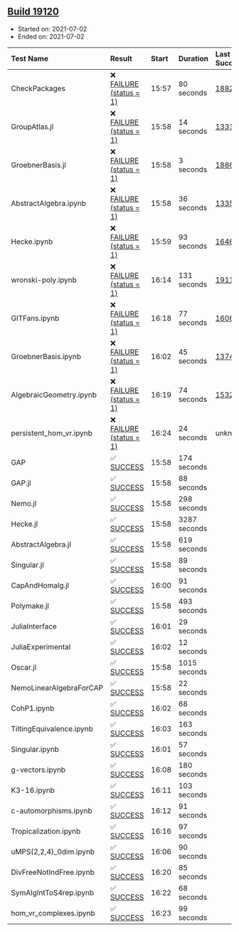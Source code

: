 ## [Build 19120](https://oscarci.mathematik.uni-kl.de/job/oscar/19120/)

* Started on: 2021-07-02
* Ended on: 2021-07-02

| Test Name    | Result | Start | Duration | Last Success | First Failure |
|:-------------|:-------|:------|:---------|:-------------|:--------------|
| CheckPackages | ❌ [FAILURE (status = 1)](https://oscarci.mathematik.uni-kl.de/job/oscar/19120/artifact/logs/build-19120/CheckPackages.log) | 15:57 | 80 seconds | [18822](https://oscarci.mathematik.uni-kl.de/job/oscar/18822/) | [18823](https://oscarci.mathematik.uni-kl.de/job/oscar/18823/) |
| GroupAtlas.jl | ❌ [FAILURE (status = 1)](https://oscarci.mathematik.uni-kl.de/job/oscar/19120/artifact/logs/build-19120/GroupAtlas.jl.log) | 15:58 | 14 seconds | [13311](https://oscarci.mathematik.uni-kl.de/job/oscar/13311/) | [13312](https://oscarci.mathematik.uni-kl.de/job/oscar/13312/) |
| GroebnerBasis.jl | ❌ [FAILURE (status = 1)](https://oscarci.mathematik.uni-kl.de/job/oscar/19120/artifact/logs/build-19120/GroebnerBasis.jl.log) | 15:58 | 3 seconds | [18864](https://oscarci.mathematik.uni-kl.de/job/oscar/18864/) | [18865](https://oscarci.mathematik.uni-kl.de/job/oscar/18865/) |
| AbstractAlgebra.ipynb | ❌ [FAILURE (status = 1)](https://oscarci.mathematik.uni-kl.de/job/oscar/19120/artifact/logs/build-19120/AbstractAlgebra.ipynb.log) | 15:58 | 36 seconds | [13355](https://oscarci.mathematik.uni-kl.de/job/oscar/13355/) | [13356](https://oscarci.mathematik.uni-kl.de/job/oscar/13356/) |
| Hecke.ipynb | ❌ [FAILURE (status = 1)](https://oscarci.mathematik.uni-kl.de/job/oscar/19120/artifact/logs/build-19120/Hecke.ipynb.log) | 15:59 | 93 seconds | [16463](https://oscarci.mathematik.uni-kl.de/job/oscar/16463/) | [16464](https://oscarci.mathematik.uni-kl.de/job/oscar/16464/) |
| wronski-poly.ipynb | ❌ [FAILURE (status = 1)](https://oscarci.mathematik.uni-kl.de/job/oscar/19120/artifact/logs/build-19120/wronski-poly.ipynb.log) | 16:14 | 131 seconds | [19117](https://oscarci.mathematik.uni-kl.de/job/oscar/19117/) | [19118](https://oscarci.mathematik.uni-kl.de/job/oscar/19118/) |
| GITFans.ipynb | ❌ [FAILURE (status = 1)](https://oscarci.mathematik.uni-kl.de/job/oscar/19120/artifact/logs/build-19120/GITFans.ipynb.log) | 16:18 | 77 seconds | [16068](https://oscarci.mathematik.uni-kl.de/job/oscar/16068/) | [16069](https://oscarci.mathematik.uni-kl.de/job/oscar/16069/) |
| GroebnerBasis.ipynb | ❌ [FAILURE (status = 1)](https://oscarci.mathematik.uni-kl.de/job/oscar/19120/artifact/logs/build-19120/GroebnerBasis.ipynb.log) | 16:02 | 45 seconds | [13748](https://oscarci.mathematik.uni-kl.de/job/oscar/13748/) | [13749](https://oscarci.mathematik.uni-kl.de/job/oscar/13749/) |
| AlgebraicGeometry.ipynb | ❌ [FAILURE (status = 1)](https://oscarci.mathematik.uni-kl.de/job/oscar/19120/artifact/logs/build-19120/AlgebraicGeometry.ipynb.log) | 16:19 | 74 seconds | [15322](https://oscarci.mathematik.uni-kl.de/job/oscar/15322/) | [15323](https://oscarci.mathematik.uni-kl.de/job/oscar/15323/) |
| persistent_hom_vr.ipynb | ❌ [FAILURE (status = 1)](https://oscarci.mathematik.uni-kl.de/job/oscar/19120/artifact/logs/build-19120/persistent_hom_vr.ipynb.log) | 16:24 | 24 seconds | unknown | unknown |
| GAP | ✅ [SUCCESS](https://oscarci.mathematik.uni-kl.de/job/oscar/19120/artifact/logs/build-19120/GAP.log) | 15:58 | 174 seconds |  |  |
| GAP.jl | ✅ [SUCCESS](https://oscarci.mathematik.uni-kl.de/job/oscar/19120/artifact/logs/build-19120/GAP.jl.log) | 15:58 | 88 seconds |  |  |
| Nemo.jl | ✅ [SUCCESS](https://oscarci.mathematik.uni-kl.de/job/oscar/19120/artifact/logs/build-19120/Nemo.jl.log) | 15:58 | 298 seconds |  |  |
| Hecke.jl | ✅ [SUCCESS](https://oscarci.mathematik.uni-kl.de/job/oscar/19120/artifact/logs/build-19120/Hecke.jl.log) | 15:58 | 3287 seconds |  |  |
| AbstractAlgebra.jl | ✅ [SUCCESS](https://oscarci.mathematik.uni-kl.de/job/oscar/19120/artifact/logs/build-19120/AbstractAlgebra.jl.log) | 15:58 | 619 seconds |  |  |
| Singular.jl | ✅ [SUCCESS](https://oscarci.mathematik.uni-kl.de/job/oscar/19120/artifact/logs/build-19120/Singular.jl.log) | 15:58 | 89 seconds |  |  |
| CapAndHomalg.jl | ✅ [SUCCESS](https://oscarci.mathematik.uni-kl.de/job/oscar/19120/artifact/logs/build-19120/CapAndHomalg.jl.log) | 16:00 | 91 seconds |  |  |
| Polymake.jl | ✅ [SUCCESS](https://oscarci.mathematik.uni-kl.de/job/oscar/19120/artifact/logs/build-19120/Polymake.jl.log) | 15:58 | 493 seconds |  |  |
| JuliaInterface | ✅ [SUCCESS](https://oscarci.mathematik.uni-kl.de/job/oscar/19120/artifact/logs/build-19120/JuliaInterface.log) | 16:01 | 29 seconds |  |  |
| JuliaExperimental | ✅ [SUCCESS](https://oscarci.mathematik.uni-kl.de/job/oscar/19120/artifact/logs/build-19120/JuliaExperimental.log) | 16:02 | 12 seconds |  |  |
| Oscar.jl | ✅ [SUCCESS](https://oscarci.mathematik.uni-kl.de/job/oscar/19120/artifact/logs/build-19120/Oscar.jl.log) | 15:58 | 1015 seconds |  |  |
| NemoLinearAlgebraForCAP | ✅ [SUCCESS](https://oscarci.mathematik.uni-kl.de/job/oscar/19120/artifact/logs/build-19120/NemoLinearAlgebraForCAP.log) | 15:58 | 22 seconds |  |  |
| CohP1.ipynb | ✅ [SUCCESS](https://oscarci.mathematik.uni-kl.de/job/oscar/19120/artifact/logs/build-19120/CohP1.ipynb.log) | 16:02 | 68 seconds |  |  |
| TiltingEquivalence.ipynb | ✅ [SUCCESS](https://oscarci.mathematik.uni-kl.de/job/oscar/19120/artifact/logs/build-19120/TiltingEquivalence.ipynb.log) | 16:03 | 163 seconds |  |  |
| Singular.ipynb | ✅ [SUCCESS](https://oscarci.mathematik.uni-kl.de/job/oscar/19120/artifact/logs/build-19120/Singular.ipynb.log) | 16:01 | 57 seconds |  |  |
| g-vectors.ipynb | ✅ [SUCCESS](https://oscarci.mathematik.uni-kl.de/job/oscar/19120/artifact/logs/build-19120/g-vectors.ipynb.log) | 16:08 | 180 seconds |  |  |
| K3-16.ipynb | ✅ [SUCCESS](https://oscarci.mathematik.uni-kl.de/job/oscar/19120/artifact/logs/build-19120/K3-16.ipynb.log) | 16:11 | 103 seconds |  |  |
| c-automorphisms.ipynb | ✅ [SUCCESS](https://oscarci.mathematik.uni-kl.de/job/oscar/19120/artifact/logs/build-19120/c-automorphisms.ipynb.log) | 16:12 | 91 seconds |  |  |
| Tropicalization.ipynb | ✅ [SUCCESS](https://oscarci.mathematik.uni-kl.de/job/oscar/19120/artifact/logs/build-19120/Tropicalization.ipynb.log) | 16:16 | 97 seconds |  |  |
| uMPS(2,2,4)_0dim.ipynb | ✅ [SUCCESS](https://oscarci.mathematik.uni-kl.de/job/oscar/19120/artifact/logs/build-19120/uMPS-2-2-4-_0dim.ipynb.log) | 16:06 | 90 seconds |  |  |
| DivFreeNotIndFree.ipynb | ✅ [SUCCESS](https://oscarci.mathematik.uni-kl.de/job/oscar/19120/artifact/logs/build-19120/DivFreeNotIndFree.ipynb.log) | 16:20 | 85 seconds |  |  |
| SymAlgIntToS4rep.ipynb | ✅ [SUCCESS](https://oscarci.mathematik.uni-kl.de/job/oscar/19120/artifact/logs/build-19120/SymAlgIntToS4rep.ipynb.log) | 16:22 | 68 seconds |  |  |
| hom_vr_complexes.ipynb | ✅ [SUCCESS](https://oscarci.mathematik.uni-kl.de/job/oscar/19120/artifact/logs/build-19120/hom_vr_complexes.ipynb.log) | 16:23 | 99 seconds |  |  |
